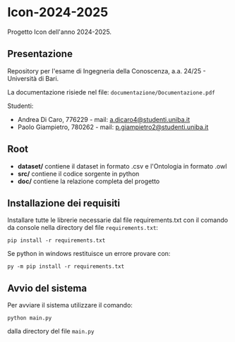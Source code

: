# Icon-2024-2025
Progetto Icon dell'anno 2024-2025.

## Presentazione
Repository per l'esame di Ingegneria della Conoscenza, a.a. 24/25 - Università di Bari.

La documentazione risiede nel file: ```documentazione/Documentazione.pdf```

Studenti:
* Andrea Di Caro, 776229 - mail: a.dicaro4@studenti.uniba.it
* Paolo Giampietro, 780262 - mail: p.giampietro2@studenti.uniba.it

## Root
- **dataset/** contiene il dataset in formato .csv e l'Ontologia in formato .owl
- **src/** contiene il codice sorgente in python
- **doc/** contiene la relazione completa del progetto

## Installazione dei requisiti
Installare tutte le librerie necessarie dal file requirements.txt con il comando da console nella directory del file ```requirements.txt```:

```pip install -r requirements.txt```

Se python in windows restituisce un errore provare con:

```py -m pip install -r requirements.txt```

## Avvio del sistema
Per avviare il sistema utilizzare il comando:
  
  ```python main.py```
  
dalla directory del file ```main.py```

